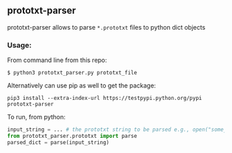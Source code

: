 ## prototxt-parser

prototxt-parser allows to parse `*.prototxt` files to python dict objects

### Usage:

From command line from this repo:
```commandline
$ python3 prototxt_parser.py prototxt_file
```

Alternatively can use pip as well to get the package:
```commandline
pip3 install --extra-index-url https://testpypi.python.org/pypi prototxt-parser
```

To run, from python:
```python
input_string = ... # the prototxt string to be parsed e.g., open("some_prototxt_file").read()
from prototxt_parser.prototxt import parse
parsed_dict = parse(input_string)
```

